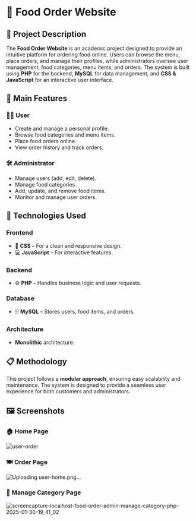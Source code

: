 # 🍔 Food Order Website  

## 🚀 Project Description  
The **Food Order Website** is an academic project designed to provide an intuitive platform for ordering food online. Users can browse the menu, place orders, and manage their profiles, while administrators oversee user management, food categories, menu items, and orders. The system is built using **PHP** for the backend, **MySQL** for data management, and **CSS & JavaScript** for an interactive user interface.  

## 🎯 Main Features  

### 🧑‍💻 **User**  
- Create and manage a personal profile.  
- Browse food categories and menu items.  
- Place food orders online.  
- View order history and track orders.  

### 🛠️ **Administrator**  
- Manage users (add, edit, delete).  
- Manage food categories.  
- Add, update, and remove food items.  
- Monitor and manage user orders.  

## 🔧 Technologies Used  

### Frontend  
- 🎨 **CSS** – For a clean and responsive design.  
- 💻 **JavaScript** – For interactive features.  

### Backend  
- ⚙️ **PHP** – Handles business logic and user requests.  

### Database  
- 🗄️ **MySQL** – Stores users, food items, and orders.  

### Architecture  
- **Monolithic** architecture.  

## 📋 Methodology  
This project follows a **modular approach**, ensuring easy scalability and maintenance. The system is designed to provide a seamless user experience for both customers and administrators.  

## 🖼️ **Screenshots**  

### 🏠 Home Page  
![user-order](https://github.com/user-attachments/assets/4c565798-d8ee-4e95-8d06-6e38e5463f8e)

### 🍽️ Order Page  
![Uploading user-home.png…]()

### 📂 Manage Category Page 
![screencapture-localhost-food-order-admin-manage-category-php-2025-01-30-19_41_02](https://github.com/user-attachments/assets/aff23f96-12ed-4b7a-9d72-38ccfc0a336f)

